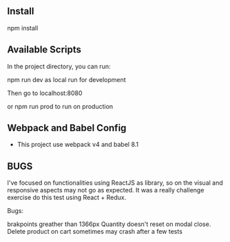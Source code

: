 ## Install

npm install

## Available Scripts

In the project directory, you can run:

npm run dev as local run for development

Then go to localhost:8080

or npm run prod to run on production


## Webpack and Babel Config
- This project use webpack v4 and babel 8.1


## BUGS

I've focused on functionalities using ReactJS as library, so on the visual and responsive aspects may not go as expected.
It was a really challenge exercise do this test using React + Redux.

Bugs:

brakpoints greather than 1366px
Quantity doesn't reset on modal close.
Delete product on cart sometimes may crash after a few tests




